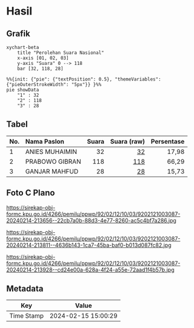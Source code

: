 # Hasil

## Grafik

```mermaid
xychart-beta
    title "Perolehan Suara Nasional"
    x-axis [01, 02, 03]
    y-axis "Suara" 0 --> 118
    bar [32, 118, 28]
```

```mermaid
%%{init: {"pie": {"textPosition": 0.5}, "themeVariables": {"pieOuterStrokeWidth": "5px"}} }%%
pie showData
    "1" : 32
    "2" : 118
    "3" : 28
```

## Tabel

| No. | Nama Paslon    | Suara | Suara (raw) | Persentase |
|:--- |:-------------- | -----:| -----------:| ----------:|
| 1   | ANIES MUHAIMIN | 32    | [32][p-1]   | 17,98      |
| 2   | PRABOWO GIBRAN | 118   | [118][p-2]  | 66,29      |
| 3   | GANJAR MAHFUD  | 28    | [28][p-3]   | 15,73      |


[p-1]: https://github.com/gigit-pemilu/pemilu-2024/blob/main/pilpres/hitung-suara/sub/92-papua-barat/sub/02-manokwari/sub/12-manokwari-barat/sub/1003-wosi/sub/087-tps/sub/paslon-1.txt
[p-2]: https://github.com/gigit-pemilu/pemilu-2024/blob/main/pilpres/hitung-suara/sub/92-papua-barat/sub/02-manokwari/sub/12-manokwari-barat/sub/1003-wosi/sub/087-tps/sub/paslon-2.txt
[p-3]: https://github.com/gigit-pemilu/pemilu-2024/blob/main/pilpres/hitung-suara/sub/92-papua-barat/sub/02-manokwari/sub/12-manokwari-barat/sub/1003-wosi/sub/087-tps/sub/paslon-3.txt

## Foto C Plano

https://sirekap-obj-formc.kpu.go.id/4266/pemilu/ppwp/92/02/12/10/03/9202121003087-20240214-213656--22cb7a0b-88d3-4e77-8260-ac5c4bf7a286.jpg

https://sirekap-obj-formc.kpu.go.id/4266/pemilu/ppwp/92/02/12/10/03/9202121003087-20240214-213811--4636b143-1ca7-45ba-baf0-b013d087fc82.jpg

https://sirekap-obj-formc.kpu.go.id/4266/pemilu/ppwp/92/02/12/10/03/9202121003087-20240214-213928--cd24e00a-628a-4f24-a55e-72aad1f4b57b.jpg


## Metadata

| Key        | Value               |
| ---------- | ------------------- |
| Time Stamp | 2024-02-15 15:00:29 |



